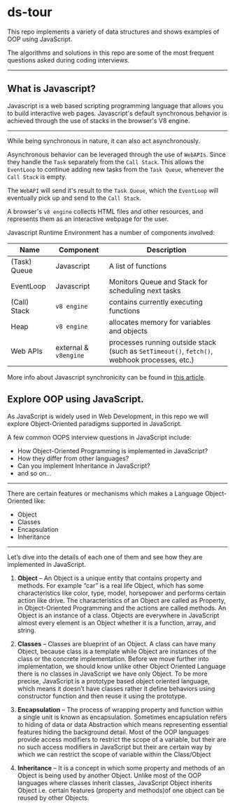 # ds-tour
This repo implements a variety of data structures and shows examples of OOP using JavaScript.  
  
The algorithms and solutions in this repo are some of the most frequent questions asked during coding interviews. 
  
---  
## What is Javascript?
Javascript is a web based scripting programming language that allows you to build interactive web pages. Javascript's default synchronous behavior is achieved through the use of stacks in the browser's V8 engine.  
  
  
---  
  
While being synchronous in nature, it can also act asynchronously.  
   
Asynchronous behavior can be leveraged through the use of `WebAPIs`. Since they handle the `Task` separately from the `Call Stack`. This allows the `EventLoop` to continue adding new tasks from the `Task Queue`, whenever the `Call Stack` is empty. 
   
The `WebAPI` will send it's result to the `Task Queue`, which the `EventLoop` will eventually pick up and send to the `Call Stack`.  
  
A browser's `v8 engine` collects HTML files and other resources, and represents them as an interactive webpage for the user.   
  
  
Javascript Runtime Environment has a number of components involved:  
  
| Name         | Component             | Description                                                                                  |
|--------------|-----------------------|----------------------------------------------------------------------------------------------|
| (Task) Queue | Javascript            | A list of functions                                                                          |  
| EventLoop    | Javascript            | Monitors Queue and Stack for scheduling next tasks                                           |
| (Call) Stack | `v8 engine`           | contains currently executing functions                                                       |
| Heap         | `v8 engine`           | allocates memory for variables and objects                                                   |
| Web APIs     | external & `v8engine` | processes running outside stack (such as `SetTimeout()`, `fetch()`, webhook processes, etc.) |
  
More info about Javascript synchronicity can be found in [this article](https://frontend.turing.edu/lessons/module-3/promises.html?ads_cmpid=6451354298&ads_adid=76255849919&ads_matchtype=&ads_network=g&ads_creative=582477081488&utm_term=&ads_targetid=dsa-19959388920&utm_campaign=&utm_source=adwords&utm_medium=ppc&ttv=2).
  
## Explore OOP using JavaScript. 

As JavaScript is widely used in Web Development, in this repo we will explore Object-Oriented paradigms supported in JavaScript. 
  
A few common OOPS interview questions in JavaScript include:
- How Object-Oriented Programming is implemented in JavaScript?  
- How they differ from other languages?  
- Can you implement Inheritance in JavaScript?
- and so on…
  
---  
  
There are certain features or mechanisms which makes a Language Object-Oriented like: 
  
- Object
- Classes
- Encapsulation
- Inheritance
  
---  
  
Let’s dive into the details of each one of them and see how they are implemented in JavaScript.

1. **Object** – An Object is a unique entity that contains property and methods. For example “car” is a real life Object, which has some characteristics like color, type, model, horsepower and performs certain action like drive. The characteristics of an Object are called as Property, in Object-Oriented Programming and the actions are called methods. An Object is an instance of a class. Objects are everywhere in JavaScript almost every element is an Object whether it is a function, array, and string. 

2. **Classes** – Classes are blueprint of an Object. A class can have many Object, because class is a template while Object are instances of the class or the concrete implementation. 
Before we move further into implementation, we should know unlike other Object Oriented Language there is no classes in JavaScript we have only Object. To be more precise, JavaScript is a prototype based object oriented language, which means it doesn’t have classes rather it define behaviors using constructor function and then reuse it using the prototype. 

3. **Encapsulation** – The process of wrapping property and function within a single unit is known as encapsulation. Sometimes encapsulation refers to hiding of data or data Abstraction which means representing essential features hiding the background detail. Most of the OOP languages provide access modifiers to restrict the scope of a variable, but their are no such access modifiers in JavaScript but their are certain way by which we can restrict the scope of variable within the Class/Object

4. **Inheritance** – It is a concept in which some property and methods of an Object is being used by another Object. Unlike most of the OOP languages where classes inherit classes, JavaScript Object inherits Object i.e. certain features (property and methods)of one object can be reused by other Objects.
